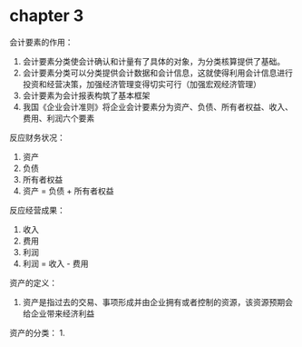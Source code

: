 # chapter 3
会计要素的作用：
1. 会计要素分类使会计确认和计量有了具体的对象，为分类核算提供了基础。
2. 会计要素分类可以分类提供会计数据和会计信息，这就使得利用会计信息进行投资和经营决策，加强经济管理变得切实可行（加强宏观经济管理）
3. 会计要素为会计报表构筑了基本框架
4. 我国《企业会计准则》将企业会计要素分为资产、负债、所有者权益、收入、费用、利润六个要素

反应财务状况：
1. 资产
2. 负债
3. 所有者权益
4. 资产 = 负债 + 所有者权益

反应经营成果：
1. 收入
2. 费用
3. 利润
4. 利润 = 收入 - 费用

资产的定义：
1. 资产是指过去的交易、事项形成并由企业拥有或者控制的资源，该资源预期会给企业带来经济利益

资产的分类：
1. 

